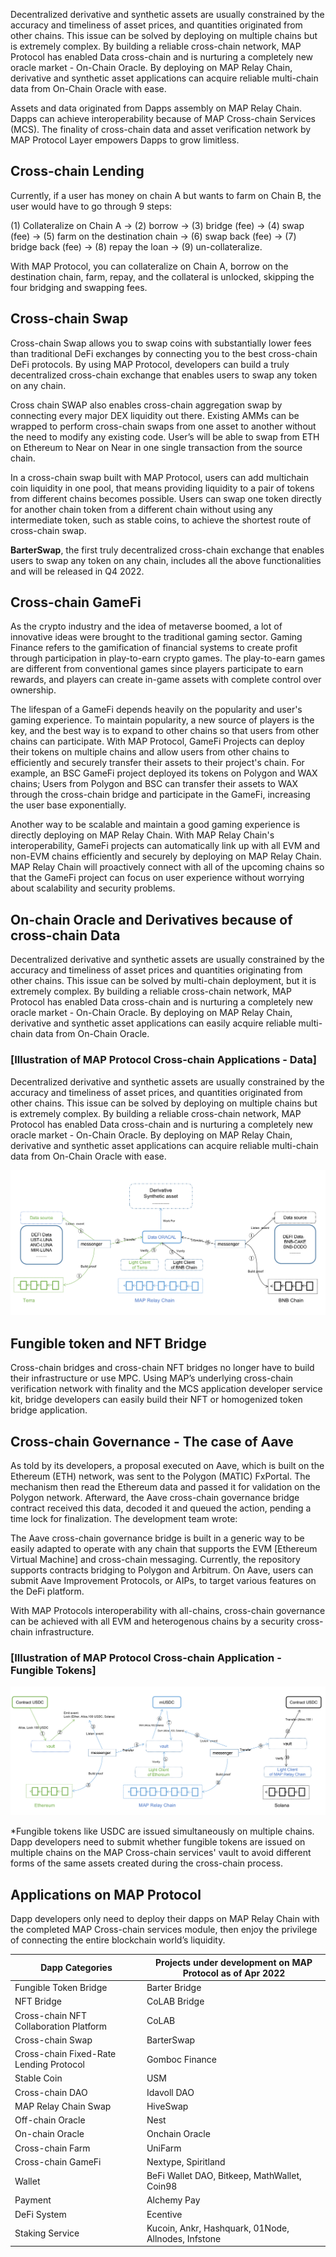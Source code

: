 Decentralized derivative and synthetic assets are usually constrained by the accuracy and timeliness of asset prices, and quantities originated from other chains. This issue can be solved by deploying on multiple chains but is extremely complex. By building a reliable cross-chain network, MAP Protocol has enabled Data cross-chain and is nurturing a completely new oracle market - On-Chain Oracle. By deploying on MAP Relay Chain, derivative and synthetic asset applications can acquire reliable multi-chain data from On-Chain Oracle with ease.

Assets and data originated from Dapps assembly on MAP Relay Chain. Dapps can achieve interoperability because of MAP Cross-chain Services (MCS). The finality of cross-chain data and asset verification network by MAP Protocol Layer empowers Dapps to grow limitless.

## Cross-chain Lending

Currently, if a user has money on chain A but wants to farm on Chain B, the user would have to go through 9 steps:

(1) Collateralize on Chain A -> (2) borrow -> (3) bridge (fee) -> (4) swap (fee) -> (5) farm on the destination chain -> (6) swap back (fee) -> (7) bridge back (fee) -> (8) repay the loan -> (9) un-collateralize.

With MAP Protocol, you can collateralize on Chain A, borrow on the destination chain, farm, repay, and the collateral is unlocked, skipping the four bridging and swapping fees.


## Cross-chain Swap

Cross-chain Swap allows you to swap coins with substantially lower fees than traditional DeFi exchanges by connecting you to the best cross-chain DeFi protocols. By using MAP Protocol, developers can build a truly decentralized cross-chain exchange that enables users to swap any token on any chain.
 
Cross chain SWAP also enables cross-chain aggregation swap by connecting every major DEX liquidity out there. Existing AMMs can be wrapped to perform cross-chain swaps from one asset to another without the need to modify any existing code. User’s will be able to swap from ETH on Ethereum to Near on Near in one single transaction from the source chain.

In a cross-chain swap built with MAP Protocol, users can add multichain coin liquidity in one pool, that means providing liquidity to a pair of tokens from different chains becomes possible. Users can swap one token directly for another chain token from a different chain without using any intermediate token, such as stable coins, to achieve the shortest route of cross-chain swap.

**BarterSwap**, the first truly decentralized cross-chain exchange that enables users to swap any token on any chain, includes all the above functionalities and will be released in Q4 2022. 


## Cross-chain GameFi

As the crypto industry and the idea of metaverse boomed, a lot of innovative ideas were brought to the traditional gaming sector. Gaming Finance refers to the gamification of financial systems to create profit through participation in play-to-earn crypto games. The play-to-earn games are different from conventional games since players participate to earn rewards, and players can create in-game assets with complete control over ownership. 

The lifespan of a GameFi depends heavily on the popularity and user's gaming experience. To maintain popularity, a new source of players is the key, and the best way is to expand to other chains so that users from other chains can participate. With MAP Protocol, GameFi Projects can deploy their tokens on multiple chains and allow users from other chains to efficiently and securely transfer their assets to their project's chain. For example, an BSC GameFi project deployed its tokens on Polygon and WAX chains; Users from Polygon and BSC can transfer their assets to WAX through the cross-chain bridge and participate in the GameFi, increasing the user base exponentially. 

Another way to be scalable and maintain a good gaming experience is directly deploying on MAP Relay Chain. With MAP Relay Chain's interoperability, GameFi projects can automatically link up with all EVM and non-EVM chains efficiently and securely by deploying on MAP Relay Chain. MAP Relay Chain will proactively connect with all of the upcoming chains so that the GameFi project can focus on user experience without worrying about scalability and security problems. 


## On-chain Oracle and Derivatives because of cross-chain Data

Decentralized derivative and synthetic assets are usually constrained by the accuracy and timeliness of asset prices and quantities originating from other chains. This issue can be solved by multi-chain deployment, but it is extremely complex. By building a reliable cross-chain network, MAP Protocol has enabled Data cross-chain and is nurturing a completely new oracle market - On-Chain Oracle. By deploying on MAP Relay Chain, derivative and synthetic asset applications can easily acquire reliable multi-chain data from On-Chain Oracle. 


### [Illustration of MAP Protocol Cross-chain Applications - Data]

Decentralized derivative and synthetic assets are usually constrained by the accuracy and timeliness of asset prices, and quantities originated from other chains. This issue can be solved by deploying on multiple chains but is extremely complex. By building a reliable cross-chain network, MAP Protocol has enabled Data cross-chain and is nurturing a completely new oracle market - On-Chain Oracle. By deploying on MAP Relay Chain, derivative and synthetic asset applications can acquire reliable multi-chain data from On-Chain Oracle with ease. 

![Illustration of MAP Protocol Cross-chain Applications - Data](app-oracal.png)


## Fungible token and NFT Bridge

Cross-chain bridges and cross-chain NFT bridges no longer have to build their infrastructure or use MPC. Using MAP’s underlying cross-chain verification network with finality and the MCS application developer service kit, bridge developers can easily build their NFT or homogenized token bridge application.


## Cross-chain Governance - The case of Aave

As told by its developers, a proposal executed on Aave, which is built on the Ethereum (ETH) network, was sent to the Polygon (MATIC) FxPortal. The mechanism then read the Ethereum data and passed it for validation on the Polygon network. Afterward, the Aave cross-chain governance bridge contract received this data, decoded it and queued the action, pending a time lock for finalization. The development team wrote:

The Aave cross-chain governance bridge is built in a generic way to be easily adapted to operate with any chain that supports the EVM [Ethereum Virtual Machine] and cross-chain messaging. Currently, the repository supports contracts bridging to Polygon and Arbitrum. On Aave, users can submit Aave Improvement Protocols, or AIPs, to target various features on the DeFi platform.

With MAP Protocols interoperability with all-chains, cross-chain governance can be achieved with all EVM and heterogenous chains by a security cross-chain infrastructure.


### [Illustration of MAP Protocol Cross-chain Application - Fungible Tokens]

![MAP Protocol Cross-chain Application - Fungible Tokens](app-bridge.png)

*Fungible tokens like USDC are issued simultaneously on multiple chains. Dapp developers need to submit whether fungible tokens are issued on multiple chains on the MAP Cross-chain services' vault to avoid different forms of the same assets created during the cross-chain process.


## Applications on MAP Protocol

Dapp developers only need to deploy their dapps on MAP Relay Chain with the completed MAP Cross-chain services module, then enjoy the privilege of connecting the entire blockchain world’s liquidity. 

| Dapp Categories | Projects under development on MAP Protocol as of Apr 2022 |
| ---- | ---- |
| Fungible Token Bridge | Barter Bridge |
| NFT Bridge | CoLAB Bridge |
| Cross-chain NFT Collaboration Platform | CoLAB |
| Cross-chain Swap | BarterSwap |
| Cross-chain Fixed-Rate Lending Protocol | Gomboc Finance |
| Stable Coin | USM |
| Cross-chain DAO | Idavoll DAO |
| MAP Relay Chain Swap | HiveSwap |
| Off-chain Oracle | Nest |
| On-chain Oracle | Onchain Oracle |
| Cross-chain Farm | UniFarm |
| Cross-chain GameFi | Nextype, Spiritland |
| Wallet | BeFi Wallet DAO, Bitkeep, MathWallet, Coin98 |
| Payment | Alchemy Pay |
| DeFi System | Ecentive |
| Staking Service | Kucoin, Ankr, Hashquark, 01Node, Allnodes, Infstone |


